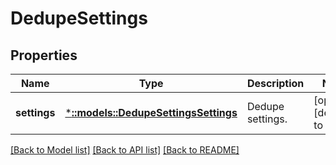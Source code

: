 # DedupeSettings

## Properties
Name | Type | Description | Notes
------------ | ------------- | ------------- | -------------
**settings** | [***::models::DedupeSettingsSettings**](DedupeSettingsSettings.md) | Dedupe settings. | [optional] [default to null]

[[Back to Model list]](../README.md#documentation-for-models) [[Back to API list]](../README.md#documentation-for-api-endpoints) [[Back to README]](../README.md)



